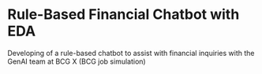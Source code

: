 # Rule-Based Financial Chatbot with EDA
Developing of a rule-based chatbot to assist with financial inquiries with the GenAI team at BCG X (BCG job simulation)
